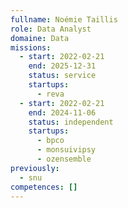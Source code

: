 ```yaml
---
fullname: Noémie Taillis
role: Data Analyst
domaine: Data
missions:
  - start: 2022-02-21
    end: 2025-12-31
    status: service
    startups:
      - reva
  - start: 2022-02-21
    end: 2024-11-06
    status: independent
    startups:
      - bpco
      - monsuivipsy
      - ozensemble
previously:
  - snu
competences: []
---
```

